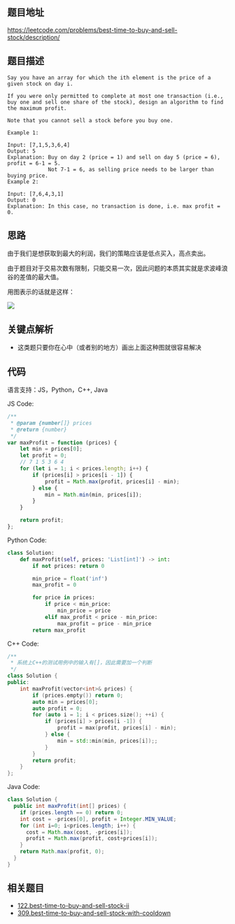 ## 题目地址

https://leetcode.com/problems/best-time-to-buy-and-sell-stock/description/

## 题目描述

```
Say you have an array for which the ith element is the price of a given stock on day i.

If you were only permitted to complete at most one transaction (i.e., buy one and sell one share of the stock), design an algorithm to find the maximum profit.

Note that you cannot sell a stock before you buy one.

Example 1:

Input: [7,1,5,3,6,4]
Output: 5
Explanation: Buy on day 2 (price = 1) and sell on day 5 (price = 6), profit = 6-1 = 5.
             Not 7-1 = 6, as selling price needs to be larger than buying price.
Example 2:

Input: [7,6,4,3,1]
Output: 0
Explanation: In this case, no transaction is done, i.e. max profit = 0.
```

## 思路

由于我们是想获取到最大的利润，我们的策略应该是低点买入，高点卖出。

由于题目对于交易次数有限制，只能交易一次，因此问题的本质其实就是求波峰浪谷的差值的最大值。

用图表示的话就是这样：

![](https://tva1.sinaimg.cn/large/0082zybply1gbx7rzp9e1j30jg0c23zs.jpg)

## 关键点解析

-   这类题只要你在心中（或者别的地方）画出上面这种图就很容易解决

## 代码

语言支持：JS，Python，C++, Java

JS Code:

```js
/**
 * @param {number[]} prices
 * @return {number}
 */
var maxProfit = function (prices) {
    let min = prices[0];
    let profit = 0;
    // 7 1 5 3 6 4
    for (let i = 1; i < prices.length; i++) {
        if (prices[i] > prices[i - 1]) {
            profit = Math.max(profit, prices[i] - min);
        } else {
            min = Math.min(min, prices[i]);
        }
    }

    return profit;
};
```

Python Code:

```python
class Solution:
    def maxProfit(self, prices: 'List[int]') -> int:
        if not prices: return 0

        min_price = float('inf')
        max_profit = 0

        for price in prices:
            if price < min_price:
                min_price = price
            elif max_profit < price - min_price:
                max_profit = price - min_price
        return max_profit
```

C++ Code:

```c++
/**
 * 系统上C++的测试用例中的输入有[]，因此需要加一个判断
 */
class Solution {
public:
    int maxProfit(vector<int>& prices) {
        if (prices.empty()) return 0;
        auto min = prices[0];
        auto profit = 0;
        for (auto i = 1; i < prices.size(); ++i) {
            if (prices[i] > prices[i -1]) {
                profit = max(profit, prices[i] - min);
            } else {
                min = std::min(min, prices[i]);;
            }
        }
        return profit;
    }
};
```

Java Code:

```java
class Solution {
  public int maxProfit(int[] prices) {
    if (prices.length == 0) return 0;
    int cost = -prices[0], profit = Integer.MIN_VALUE;
    for (int i=0; i<prices.length; i++) {
      cost = Math.max(cost, -prices[i]);
      profit = Math.max(profit, cost+prices[i]);
    }
    return Math.max(profit, 0);
  }
}
```

## 相关题目

-   [122.best-time-to-buy-and-sell-stock-ii](./122.best-time-to-buy-and-sell-stock-ii.md)
-   [309.best-time-to-buy-and-sell-stock-with-cooldown](./309.best-time-to-buy-and-sell-stock-with-cooldown.md)
